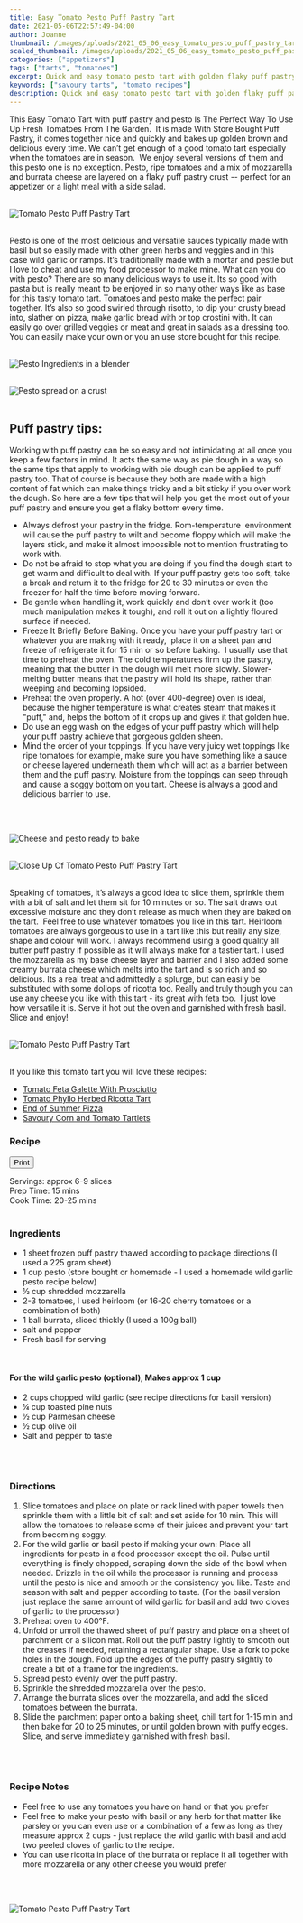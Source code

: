 ```yaml
---
title: Easy Tomato Pesto Puff Pastry Tart
date: 2021-05-06T22:57:49-04:00
author: Joanne
thumbnail: /images/uploads/2021_05_06_easy_tomato_pesto_puff_pastry_tart_1.jpg
scaled_thumbnail: /images/uploads/2021_05_06_easy_tomato_pesto_puff_pastry_tart_0.jpg
categories: ["appetizers"]
tags: ["tarts", "tomatoes"]
excerpt: Quick and easy tomato pesto tart with golden flaky puff pastry 
keywords: ["savoury tarts", "tomato recipes"]
description: Quick and easy tomato pesto tart with golden flaky puff pastry 
---
```

<span class="blog-text">

This Easy Tomato Tart with puff pastry and pesto Is The Perfect Way To Use Up Fresh Tomatoes From The Garden.  It is made With Store Bought Puff Pastry, it comes together nice and quickly and bakes up golden brown and delicious every time. We can’t get enough of a good tomato tart especially when the tomatoes are in season.  We enjoy several versions of them and this pesto one is no exception. Pesto, ripe tomatoes and a mix of mozzarella and burrata cheese are layered on a flaky puff pastry crust -- perfect for an appetizer or a light meal with a side salad. 
</br>
</br>

![Tomato Pesto Puff Pastry Tart](/images/uploads/2021_05_06_easy_tomato_pesto_puff_pastry_tart_2.jpg)
</br>
</br>

Pesto is one of the most delicious and versatile sauces typically made with basil but so easily made with other green herbs and veggies and in this case wild garlic or ramps. It’s traditionally made with a mortar and pestle but I love to cheat and use my food processor to make mine. What can you do with pesto? There are so many delicious ways to use it. Its so good with pasta but is really meant to be enjoyed in so many other ways like as base for this tasty tomato tart. Tomatoes and pesto make the perfect pair together. It’s also so good swirled through risotto, to dip your crusty bread into, slather on pizza, make garlic bread with or top crostini with. It can easily go over grilled veggies or meat and great in salads as a dressing too. You can easily make your own or you an use store bought for this recipe. 
</br>
</br>

![Pesto Ingredients in a blender](/images/uploads/2021_05_06_easy_tomato_pesto_puff_pastry_tart_3.jpg)
</br>
</br>

![Pesto spread on a crust](/images/uploads/2021_05_06_easy_tomato_pesto_puff_pastry_tart_4.jpg)
</br>
</br>

## Puff pastry tips:
Working with puff pastry can be so easy and not intimidating at all once you keep a few factors in mind. It acts the same way as pie dough in a way so the same tips that apply to working with pie dough can be applied to puff pastry too. That of course is because they both are made with a high content of fat which can make things tricky and a bit sticky if you over work the dough. So here are a few tips that will help you get the most out of your puff pastry and ensure you get a flaky bottom every time. 
* Always defrost your pastry in the fridge. 
Rom-temperature  environment will cause the puff pastry to wilt and become floppy which will make the layers stick, and make it almost impossible not to mention frustrating to work with. 
* Do not be afraid to stop what you are doing if you find the dough start to get warm and difficult to deal with. If your puff pastry gets too soft, take a break and return it to the fridge for 20 to 30 minutes or even the freezer for half the time before moving forward.
* Be gentle when handling it, work quickly and don’t over work it (too much manipulation makes it tough), and roll it out on a lightly floured surface if needed. 
* Freeze It Briefly Before Baking. Once you have your puff pastry tart or whatever you are making with it ready,  place it on a sheet pan and freeze of refrigerate it for 15 min or so before baking.  I usually use that time to preheat the oven. The cold temperatures firm up the pastry, meaning that the butter in the dough will melt more slowly. Slower-melting butter means that the pastry will hold its shape, rather than weeping and becoming lopsided.
* Preheat the oven properly. A hot (over 400-degree) oven is ideal, because the higher temperature is what creates steam that makes it "puff," and, helps the bottom of it crops up and gives it that golden hue.
* Do use an egg wash on the edges of your puff pastry which will help your puff pastry achieve that gorgeous golden sheen.
* Mind the order of your toppings. If you have very juicy wet toppings like ripe tomatoes for example, make sure you have something like a sauce or cheese layered underneath them which will act as a barrier between them and the puff pastry. Moisture from the toppings can seep through and cause a soggy bottom on you tart. Cheese is always a good and delicious barrier to use. 
</br>
</br>

![Cheese and pesto ready to bake](/images/uploads/2021_05_06_easy_tomato_pesto_puff_pastry_tart_5.jpg)
</br>
</br>

![Close Up Of Tomato Pesto Puff Pastry Tart](/images/uploads/2021_05_06_easy_tomato_pesto_puff_pastry_tart_6.jpg)
</br>
</br>

Speaking of tomatoes, it’s always a good idea to slice them, sprinkle them with a bit of salt and let them sit for 10 minutes or so. The salt draws out excessive moisture and they don’t release as much when they are baked on the tart.  Feel free to use whatever tomatoes you like in this tart. Heirloom tomatoes are always gorgeous to use in a tart like this but really any size, shape and colour will work. I always recommend using a good quality all butter puff pastry if possible as it will always make for a tastier tart. I used the mozzarella as my base cheese layer and barrier and I also added some creamy burrata cheese which melts into the tart and is so rich and so delicious. Its a real treat and admittedly a splurge, but can easily be substituted with some dollops of ricotta too. Really and truly though you can use any cheese you like with this tart - its great with feta too.  I just love how versatile it is. Serve it hot out the oven and garnished with fresh basil. Slice and enjoy!
</br>
</br>

![Tomato Pesto Puff Pastry Tart](/images/uploads/2021_05_06_easy_tomato_pesto_puff_pastry_tart_7.jpg)
</br>
</br>

If you like this tomato tart you will love these recipes:
* <span class="highlight"><a href="https://www.oliveandmango.com/tomato-feta-galette-with-prosciutto">Tomato Feta Galette With Prosciutto </a></span>
* <span class="highlight"><a href="https://www.oliveandmango.com/tomato-phyllo-herbed-ricotta-tart">Tomato Phyllo Herbed Ricotta Tart </a></span>
* <span class="highlight"><a href="https://www.oliveandmango.com/end-of-summer-pizza">End of Summer Pizza </a></span>
* <span class="highlight"><a href="https://www.oliveandmango.com/savoury-corn-and-tomato-tartlets">Savoury Corn and Tomato Tartlets </a></span>
<!--</br>
</br>
{{< youtube 2U5KL1buARQ >}}
</br>
</br>-->
</span>

### Recipe
<div print_button><form>
<input type="button" value="Print" class="btn__print" onClick="window.print()">
</form></div>

<div>Servings: <span itemprop="recipeYield">approx 6-9 slices</div>
<div>Prep Time: <meta itemprop="prepTime" content="PT15M">15 mins</div>
<div>Cook Time: <meta itemprop="cookTime" content="PT25M">20-25 mins</div>
</br>

### Ingredients

* <span itemprop="recipeIngredient">1 sheet frozen puff pastry thawed according to package directions (I used a 225 gram sheet)</span>
* <span itemprop="recipeIngredient">1 cup pesto (store bought or homemade - I used a homemade wild garlic pesto recipe below)</span>
* <span itemprop="recipeIngredient">&frac12; cup shredded mozzarella </span>
* <span itemprop="recipeIngredient">2-3 tomatoes, I used heirloom (or 16-20 cherry tomatoes or a combination of both)</span>
* <span itemprop="recipeIngredient">1 ball burrata, sliced thickly (I used a 100g ball)</span>
* <span itemprop="recipeIngredient">salt and pepper</span>
* <span itemprop="recipeIngredient">Fresh basil for serving </span>
</br>

#### For the wild garlic pesto (optional), Makes approx 1 cup

* 2 cups chopped wild garlic (see recipe directions for basil version)
* &frac14; cup toasted pine nuts 
* &frac12; cup Parmesan cheese 
* &frac12; cup olive oil 
* Salt and pepper to taste 
</br>
</br>

### Directions
1. Slice tomatoes and place on plate or rack lined with paper towels then sprinkle them with a little bit of salt and set aside for 10 min. This will allow the tomatoes to release some of their juices and prevent your tart from becoming soggy. 
2. For the wild garlic or basil pesto if making your own: Place all ingredients for pesto in a food processor except the oil. Pulse until everything is finely chopped, scraping down the side of the bowl when needed. Drizzle in the oil while the processor is running and process until the pesto is nice and smooth or the consistency you like. Taste and season with salt and pepper according to taste. (For the basil version just replace the same amount of wild garlic for basil and add two cloves of garlic to the processor) 
1. Preheat oven to 400°F.
1. Unfold or unroll the thawed sheet of puff pastry and place on a sheet of parchment or a silicon mat. Roll out the puff pastry lightly to smooth out the creases if needed, retaining a rectangular shape. Use a fork to poke holes in the dough. Fold up the edges of the puffy pastry slightly to create a bit of a frame for the ingredients. 
1. Spread pesto evenly over the puff pastry.
1. Sprinkle the shredded mozzarella over the pesto. 
1. Arrange the burrata slices over the mozzarella, and add the sliced tomatoes between the burrata. 
1. Slide the parchment paper onto a baking sheet, chill tart for 1-15 min and then bake for 20 to 25 minutes, or until golden brown with puffy edges. Slice, and serve immediately garnished with fresh basil. 
</br>
</br>

### Recipe Notes
* Feel free to use any tomatoes you have on hand or that you prefer 
* Feel free to make your pesto with basil or any herb for that matter like parsley or you can even use or a combination of a few as long as they measure approx 2 cups - just replace the wild garlic with basil and add two peeled cloves of garlic to the recipe. 
* You can use ricotta in place of the burrata or replace it all together with more mozzarella or any other cheese you would prefer
</br>
</br>

![Tomato Pesto Puff Pastry Tart](/images/uploads/2021_05_06_easy_tomato_pesto_puff_pastry_tart_8.jpg)